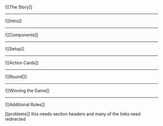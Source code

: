 ![[The Story]]

---
![[Intro]]

---
![[Components]]

---
![[Setup]]

---
![[Action Cards]]

---
![[Round|]]

---
![[Winning the Game]]

---
![[Additional Rules]]

[[problems]] this needs section headers and many of the links need redirected